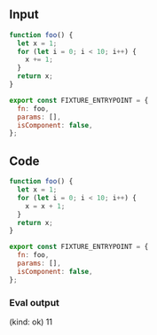 
## Input

```javascript
function foo() {
  let x = 1;
  for (let i = 0; i < 10; i++) {
    x += 1;
  }
  return x;
}

export const FIXTURE_ENTRYPOINT = {
  fn: foo,
  params: [],
  isComponent: false,
};

```

## Code

```javascript
function foo() {
  let x = 1;
  for (let i = 0; i < 10; i++) {
    x = x + 1;
  }
  return x;
}

export const FIXTURE_ENTRYPOINT = {
  fn: foo,
  params: [],
  isComponent: false,
};

```
      
### Eval output
(kind: ok) 11